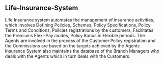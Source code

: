 ## Life-Insurance-System
Life Insurance system automates the management of insurance activities, which involves Defining
Policies, Schemes, Policy Specifications, Policy Terms and Conditions, Policies registrations by
the customers, Facilitates the Premiums Flexi-Pay modes, Policy Bonus in Flexible periods.
The Agents are involved in the process of the Customer Policy registration and the Commissions
are based on the targets achieved by the Agents.
Insurance System also maintains the database of the Branch Managers who deals with the
Agents which in turn deals with the Customers.
